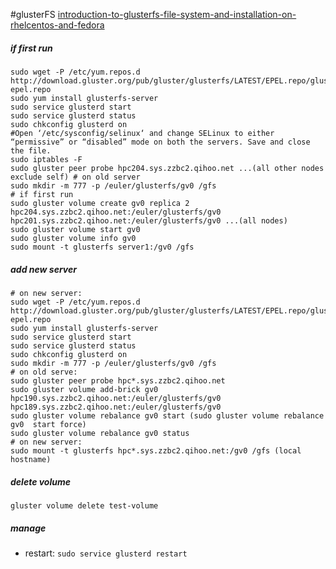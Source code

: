 
#glusterFS
[introduction-to-glusterfs-file-system-and-installation-on-rhelcentos-and-fedora](http://www.tecmint.com/introduction-to-glusterfs-file-system-and-installation-on-rhelcentos-and-fedora/)
##### if first run
```shell
sudo wget -P /etc/yum.repos.d http://download.gluster.org/pub/gluster/glusterfs/LATEST/EPEL.repo/glusterfs-epel.repo
sudo yum install glusterfs-server
sudo service glusterd start
sudo service glusterd status
sudo chkconfig glusterd on
#Open ‘/etc/sysconfig/selinux‘ and change SELinux to either “permissive” or “disabled” mode on both the servers. Save and close the file.
sudo iptables -F
sudo gluster peer probe hpc204.sys.zzbc2.qihoo.net ...(all other nodes exclude self) # on old server
sudo mkdir -m 777 -p /euler/glusterfs/gv0 /gfs
# if first run
sudo gluster volume create gv0 replica 2 hpc204.sys.zzbc2.qihoo.net:/euler/glusterfs/gv0 hpc201.sys.zzbc2.qihoo.net:/euler/glusterfs/gv0 ...(all nodes)
sudo gluster volume start gv0
sudo gluster volume info gv0
sudo mount -t glusterfs server1:/gv0 /gfs
```
##### add new server
```shell
# on new server:
sudo wget -P /etc/yum.repos.d http://download.gluster.org/pub/gluster/glusterfs/LATEST/EPEL.repo/glusterfs-epel.repo
sudo yum install glusterfs-server
sudo service glusterd start
sudo service glusterd status
sudo chkconfig glusterd on
sudo mkdir -m 777 -p /euler/glusterfs/gv0 /gfs
# on old serve:
sudo gluster peer probe hpc*.sys.zzbc2.qihoo.net
sudo gluster volume add-brick gv0 hpc190.sys.zzbc2.qihoo.net:/euler/glusterfs/gv0 hpc189.sys.zzbc2.qihoo.net:/euler/glusterfs/gv0
sudo gluster volume rebalance gv0 start (sudo gluster volume rebalance gv0  start force)
sudo gluster volume rebalance gv0 status
# on new server:
sudo mount -t glusterfs hpc*.sys.zzbc2.qihoo.net:/gv0 /gfs (local hostname)
```
##### delete volume 
```
gluster volume delete test-volume
```

##### manage
- restart:
`sudo service glusterd restart`
